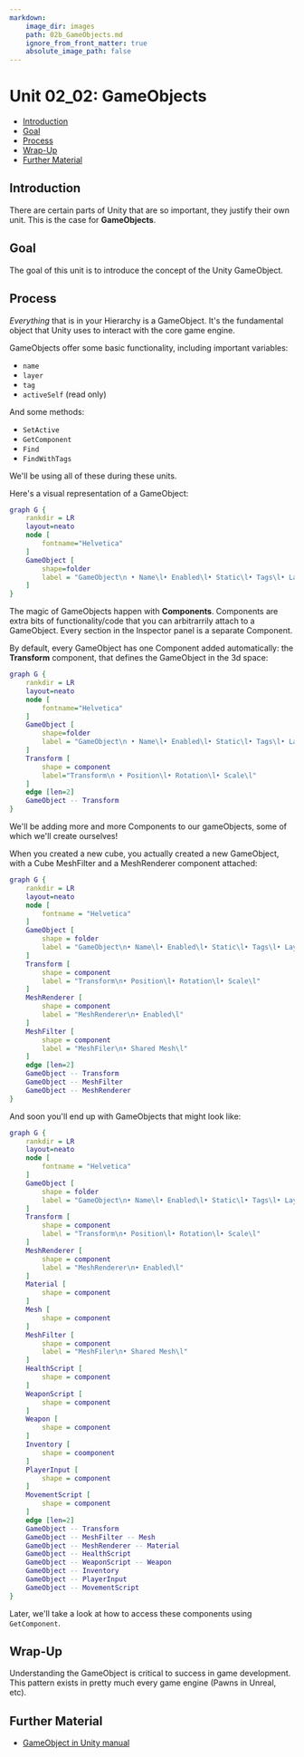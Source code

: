 ```yaml
---
markdown:
    image_dir: images
    path: 02b_GameObjects.md
    ignore_from_front_matter: true
    absolute_image_path: false
---
```


# Unit 02_02: GameObjects  <!-- omit in toc -->

- [Introduction](#introduction)
- [Goal](#goal)
- [Process](#process)
- [Wrap-Up](#wrap-up)
- [Further Material](#further-material)

## Introduction

There are certain parts of Unity that are so important, they justify their own unit. This is the case for **GameObjects**.

## Goal

The goal of this unit is to introduce the concept of the Unity GameObject.

## Process

*Everything* that is in your Hierarchy is a GameObject. It's the fundamental object that Unity uses to interact with the core game engine.

GameObjects offer some basic functionality, including important variables:

- `name`
- `layer`
- `tag`
- `activeSelf` (read only)

And some methods:

- `SetActive`
- `GetComponent`
- `Find`
- `FindWithTags`

We'll be using all of these during these units.

Here's a visual representation of a GameObject:

```dot {filename="02b_GameObject.png"}
graph G {
    rankdir = LR
    layout=neato
    node [
        fontname="Helvetica"
    ]
    GameObject [
        shape=folder
        label = "GameObject\n • Name\l• Enabled\l• Static\l• Tags\l• Layer\l"
    ]
}
```

The magic of GameObjects happen with **Components**. Components are extra bits of functionality/code that you can arbitrarrily attach to a GameObject. Every section in the Inspector panel is a separate Component.

By default, every GameObject has one Component added automatically: the **Transform** component, that defines the GameObject in the 3d space:

```dot {filename="02b_GameObjectTransform.png"}
graph G {
    rankdir = LR
    layout=neato
    node [
        fontname="Helvetica"
    ]
    GameObject [
        shape=folder
        label = "GameObject\n • Name\l• Enabled\l• Static\l• Tags\l• Layer\l"
    ]
    Transform [
        shape = component
        label="Transform\n • Position\l• Rotation\l• Scale\l"
    ]
    edge [len=2]
    GameObject -- Transform
}
```

We'll be adding more and more Components to our gameObjects, some of which we'll create ourselves!

When you created a new cube, you actually created a new GameObject, with a Cube MeshFilter and a MeshRenderer component attached:

```dot {filename="02b_GameObjectMesh.png"}
graph G {
    rankdir = LR
    layout=neato
    node [
        fontname = "Helvetica"
    ]
    GameObject [
        shape = folder
        label = "GameObject\n• Name\l• Enabled\l• Static\l• Tags\l• Layer\l"
    ]
    Transform [
        shape = component
        label = "Transform\n• Position\l• Rotation\l• Scale\l"
    ]
    MeshRenderer [
        shape = component
        label = "MeshRenderer\n• Enabled\l"
    ]
    MeshFilter [
        shape = component
        label = "MeshFiler\n• Shared Mesh\l"
    ]
    edge [len=2]
    GameObject -- Transform
    GameObject -- MeshFilter
    GameObject -- MeshRenderer
}
```

And soon you'll end up with GameObjects that might look like:

```dot {filename="02b_GameObjectFull.png"}
graph G {
    rankdir = LR
    layout=neato
    node [
        fontname = "Helvetica"
    ]
    GameObject [
        shape = folder
        label = "GameObject\n• Name\l• Enabled\l• Static\l• Tags\l• Layer\l"
    ]
    Transform [
        shape = component
        label = "Transform\n• Position\l• Rotation\l• Scale\l"
    ]
    MeshRenderer [
        shape = component
        label = "MeshRenderer\n• Enabled\l"
    ]
    Material [
        shape = component
    ]
    Mesh [
        shape = component
    ]
    MeshFilter [
        shape = component
        label = "MeshFiler\n• Shared Mesh\l"
    ]
    HealthScript [
        shape = component
    ]
    WeaponScript [
        shape = component
    ]
    Weapon [
        shape = component
    ]
    Inventory [
        shape = coomponent
    ]
    PlayerInput [
        shape = component
    ]
    MovementScript [
        shape = component
    ]
    edge [len=2]
    GameObject -- Transform
    GameObject -- MeshFilter -- Mesh
    GameObject -- MeshRenderer -- Material
    GameObject -- HealthScript
    GameObject -- WeaponScript -- Weapon
    GameObject -- Inventory
    GameObject -- PlayerInput
    GameObject -- MovementScript
}
```

Later, we'll take a look at how to access these components using `GetComponent`.

## Wrap-Up

Understanding the GameObject is critical to success in game development. This pattern exists in pretty much every game engine (Pawns in Unreal, etc).

## Further Material
- [GameObject in Unity manual](https://docs.unity3d.com/ScriptReference/GameObject.html)
